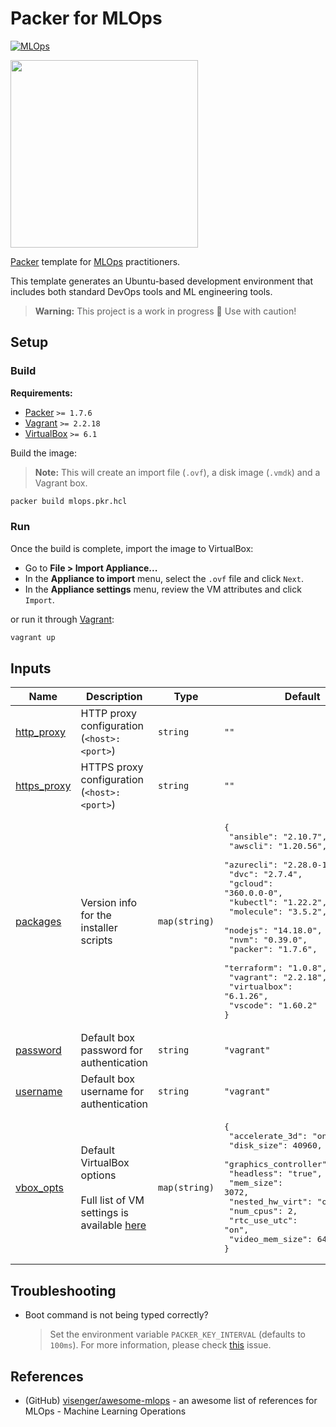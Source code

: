 <!-- BEGIN_PKR_DOCS -->
# Packer for MLOps

[![MLOps](https://github.com/JGalego/Packer-MLOps/actions/workflows/mlops.yml/badge.svg)](https://github.com/JGalego/Packer-MLOps/actions/workflows/mlops.yml)

<img src="baby_bender.gif" width="300"/>

[Packer](https://www.packer.io/) template for [MLOps](https://ml-ops.org/) practitioners.

This template generates an Ubuntu-based development environment that includes both standard DevOps tools and ML engineering tools.

> **Warning:** This project is a work in progress 🚧 Use with caution!

<!--
**Tools:**
* [Ansible](https://www.ansible.com/)
* [AWS CLI](https://aws.amazon.com/cli/)
* [Azure CLI](https://docs.microsoft.com/en-us/cli/azure)
* [Docker](https://www.docker.com/)
* [DVC](https://dvc.org)
* [Python 3](https://www.python.org/downloads/)
* [Molecule](https://molecule.readthedocs.io/en/stable/)
* [Terraform](https://www.terraform.io/)
* [Vagrant](https://www.vagrantup.com/)
* [VirtualBox](https://www.virtualbox.org/)
* [VS Code](https://code.visualstudio.com/)
* *And many, many more...*
-->
## Setup

### Build

**Requirements:**

* [Packer](https://packer.io) `>= 1.7.6`
* [Vagrant](https://www.vagrantup.com/) `>= 2.2.18`
* [VirtualBox](https://www.virtualbox.org/) `>= 6.1`

Build the image:

> **Note:** This will create an import file (`.ovf`), a disk image (`.vmdk`) and a Vagrant box.

```bash
packer build mlops.pkr.hcl
```

### Run

Once the build is complete, import the image to VirtualBox:

* Go to **File > Import Appliance...**
* In the **Appliance to import** menu, select the `.ovf` file and click `Next`.
* In the **Appliance settings** menu, review the VM attributes and click `Import`.

or run it through [Vagrant](https://www.vagrantup.com/):

```bash
vagrant up
```

## Inputs

| Name | Description | Type | Default | Required |
|------|-------------|------|---------|:--------:|
| <a name="input_http_proxy"></a> [http_proxy](#input_http_proxy) | HTTP proxy configuration (`<host>:<port>`) | `string` | `""` | no |
| <a name="input_https_proxy"></a> [https_proxy](#input_https_proxy) | HTTPS proxy configuration (`<host>:<port>`) | `string` | `""` | no |
| <a name="input_packages"></a> [packages](#input_packages) | Version info for the installer scripts | `map(string)` | <pre>{<br>  "ansible": "2.10.7",<br>  "awscli": "1.20.56",<br>  "azurecli": "2.28.0-1",<br>  "dvc": "2.7.4",<br>  "gcloud": "360.0.0-0",<br>  "kubectl": "1.22.2",<br>  "molecule": "3.5.2",<br>  "nodejs": "14.18.0",<br>  "nvm": "0.39.0",<br>  "packer": "1.7.6",<br>  "terraform": "1.0.8",<br>  "vagrant": "2.2.18",<br>  "virtualbox": "6.1.26",<br>  "vscode": "1.60.2"<br>}</pre> | no |
| <a name="input_password"></a> [password](#input_password) | Default box password for authentication | `string` | `"vagrant"` | no |
| <a name="input_username"></a> [username](#input_username) | Default box username for authentication | `string` | `"vagrant"` | no |
| <a name="input_vbox_opts"></a> [vbox_opts](#input_vbox_opts) | Default VirtualBox options <br><br> Full list of VM settings is available [here](https://www.virtualbox.org/manual/ch08.html#vboxmanage-modifyvm) | `map(string)` | <pre>{<br>  "accelerate_3d": "on",<br>  "disk_size": 40960,<br>  "graphics_controller": "vmsvga",<br>  "headless": "true",<br>  "mem_size": 3072,<br>  "nested_hw_virt": "on",<br>  "num_cpus": 2,<br>  "rtc_use_utc": "on",<br>  "video_mem_size": 64<br>}</pre> | no |

## Troubleshooting

* Boot command is not being typed correctly?

    > Set the environment variable `PACKER_KEY_INTERVAL` (defaults to `100ms`). For more information, please check [this](https://github.com/hashicorp/packer/issues/6247) issue.

## References

* (GitHub) [visenger/awesome-mlops](https://github.com/visenger/awesome-mlops) - an awesome list of references for MLOps - Machine Learning Operations
<!-- END_PKR_DOCS -->